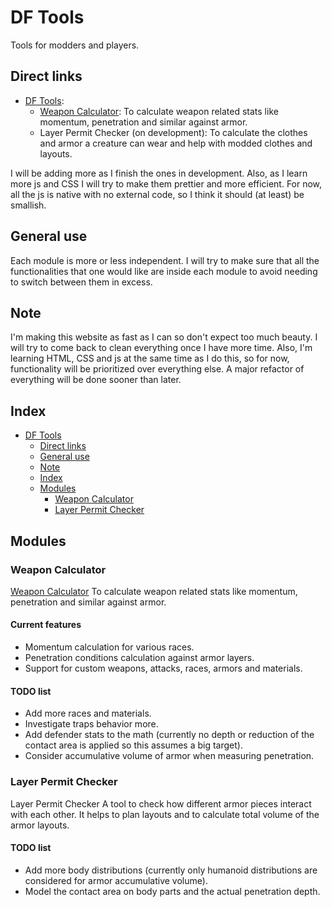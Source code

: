# DF Tools
Tools for modders and players.

## Direct links
- [DF Tools](https://jose96xd.github.io/DF_Tools/):
    - [Weapon Calculator](https://jose96xd.github.io/DF_Tools/Modules/WeaponCalculator.html): To calculate weapon related stats like momentum, penetration and similar against armor.
    - Layer Permit Checker (on development): To calculate the clothes and armor a creature can wear and help with modded clothes and layouts.


I will be adding more as I finish the ones in development. Also, as I learn more js and CSS I will try to make them prettier and more efficient.
For now, all the js is native with no external code, so I think it should (at least) be smallish.

## General use
Each module is more or less independent. I will try to make sure that all the functionalities that one would like are inside each module to avoid needing to switch between them in excess.

## Note
I'm making this website as fast as I can so don't expect too much beauty. I will try to come back to clean everything once I have more time. Also, I'm learning HTML, CSS and js at the same time as I do this, so for now, functionality will be prioritized over everything else.
A major refactor of everything will be done sooner than later.


## Index
- [DF Tools](#df-tools)
  - [Direct links](#direct-links)
  - [General use](#general-use)
  - [Note](#note)
  - [Index](#index)
  - [Modules](#modules)
    - [Weapon Calculator](#weapon-calculator)
    - [Layer Permit Checker](#layer-permit-checker)

## Modules

### Weapon Calculator
[Weapon Calculator](https://jose96xd.github.io/DF_Tools/Modules/WeaponCalculator.html)
To calculate weapon related stats like momentum, penetration and similar against armor.

#### Current features
- Momentum calculation for various races.
- Penetration conditions calculation against armor layers.
- Support for custom weapons, attacks, races, armors and materials.

#### TODO list
- Add more races and materials.
- Investigate traps behavior more.
- Add defender stats to the math (currently no depth or reduction of the contact area is applied so this assumes a big target).
- Consider accumulative volume of armor when measuring penetration.

### Layer Permit Checker
Layer Permit Checker
A tool to check how different armor pieces interact with each other. It helps to plan layouts and to calculate total volume of the armor layouts. 

#### TODO list
- Add more body distributions (currently only humanoid distributions are considered for armor accumulative volume).
- Model the contact area on body parts and the actual penetration depth.